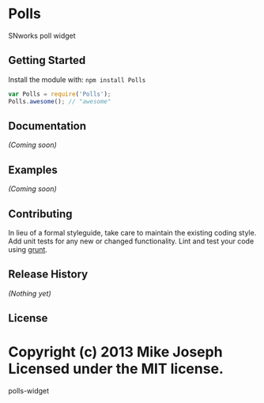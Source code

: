 # Polls

SNworks poll widget

## Getting Started
Install the module with: `npm install Polls`

```javascript
var Polls = require('Polls');
Polls.awesome(); // "awesome"
```

## Documentation
_(Coming soon)_

## Examples
_(Coming soon)_

## Contributing
In lieu of a formal styleguide, take care to maintain the existing coding style. Add unit tests for any new or changed functionality. Lint and test your code using [grunt](https://github.com/gruntjs/grunt).

## Release History
_(Nothing yet)_

## License
Copyright (c) 2013 Mike Joseph  
Licensed under the MIT license.
=======
polls-widget
